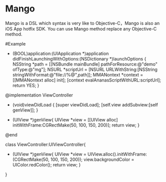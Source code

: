 # Mango
Mango is a DSL which syntax is very like to Objective-C，Mango is also an iOS  App hotfix SDK. You can use Mango method replace any Objective-C method.

#Example

- (BOOL)application:(UIApplication *)application didFinishLaunchingWithOptions:(NSDictionary *)launchOptions {
	NSString *path = [[NSBundle mainBundle] pathForResource:@"demo" ofType:@"mg"];
	NSURL *scriptUrl = [NSURL URLWithString:[NSString stringWithFormat:@"file://%@",path]];
	MMANontext *context = [[MMANontext alloc] init];
	[context evalAnanasScriptWithURL:scriptUrl];
	return YES;
}


@implementation ViewController

- (void)viewDidLoad {
	[super viewDidLoad];
	[self.view addSubview:[self genView]];
}

- (UIView *)genView{
	UIView *view = [[UIView alloc] initWithFrame:CGRectMake(50, 100, 150, 200)];
	return view;
}

@end

class ViewController:UIViewController{

- (UIView *)genView{
	UIView *view = UIView.alloc().initWithFrame:(CGRectMake(50, 100, 150, 200));
	view.backgroundColor = UIColor.redColor();
	return view;
}

}

